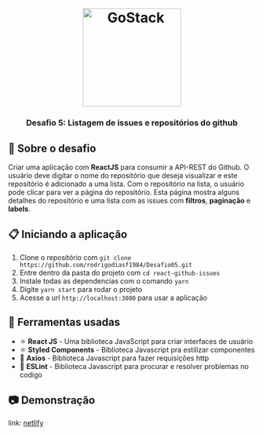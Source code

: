 <h1 align="center">
    <img alt="GoStack" src="https://rocketseat-cdn.s3-sa-east-1.amazonaws.com/bootcamp-header.png" width="200px" />
</h1>

<h3 align="center">
  Desafio 5: Listagem de issues e repositórios do github
</h3>

## :rocket: Sobre o desafio

Criar uma aplicação com **ReactJS** para consumir a API-REST do Github. O usuário deve digitar o nome do repositório que deseja visualizar e este repositório é adicionado a uma lista. Com o repositório na lista, o usuário pode clicar para ver a página do repositório. Esta página mostra alguns detalhes do repositório e uma lista com as issues com **filtros**, **paginação** e **labels**.

## :clipboard: Iniciando a aplicação

1. Clone o repositório com `git clone https://github.com/rodrigodiasf1984/Desafio05.git`
2. Entre dentro da pasta do projeto com `cd react-github-issues`
3. Instale todas as dependencias com o comando `yarn`
4. Digite `yarn start` para rodar o projeto
5. Acesse a url `http://localhost:3000` para usar a aplicação

## :hammer: Ferramentas usadas

- ⚛️ **React JS** - Uma biblioteca JavaScript para criar interfaces de usuário
- ⚛️ **Styled Components** - Biblioteca Javascript pra estilizar componentes
- 📄 **Axios** - Biblioteca Javascript para fazer requisições http
- 📄 **ESLint** - Biblioteca Javascript para procurar e resolver problemas no codigo

## :camera: Demonstração

link: <a href="https://reverent-raman-770e81.netlify.com/" target="_blank">netlify</a>
